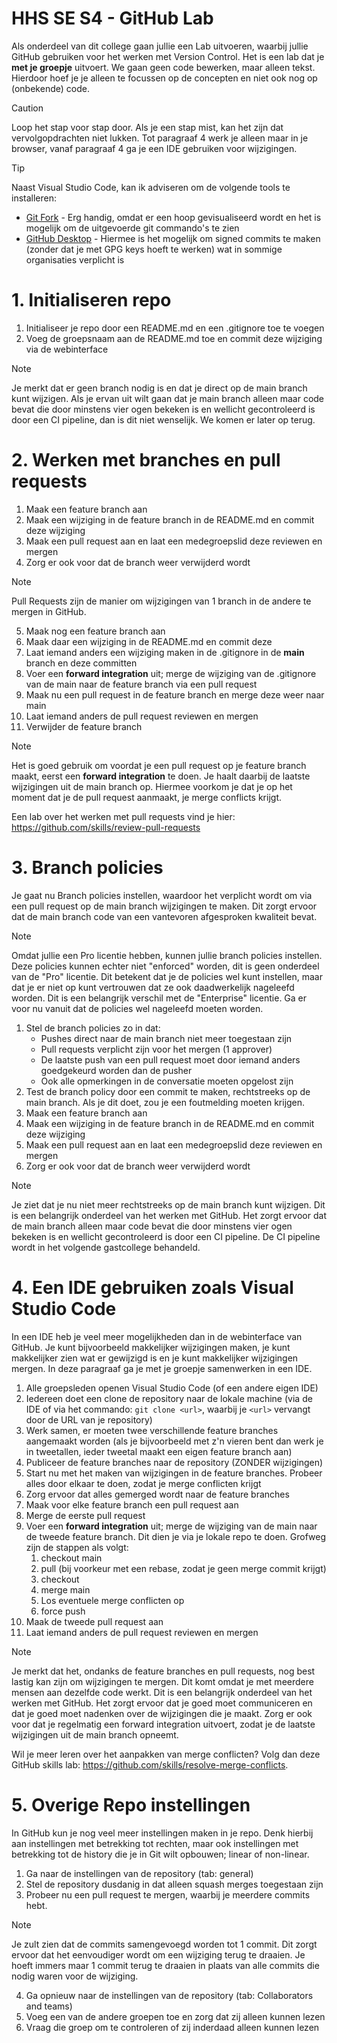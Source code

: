 # HHS SE S4 - GitHub Lab

Als onderdeel van dit college gaan jullie een Lab uitvoeren, waarbij jullie GitHub gebruiken voor het werken met Version Control. Het is een lab dat je **met je groepje** uitvoert. We gaan geen code bewerken, maar alleen tekst. Hierdoor hoef je je alleen te focussen op de concepten en niet ook nog op (onbekende) code.

> [!CAUTION]
> Loop het stap voor stap door. Als je een stap mist, kan het zijn dat vervolgopdrachten niet lukken.
> Tot paragraaf 4 werk je alleen maar in je browser, vanaf paragraaf 4 ga je een IDE gebruiken voor wijzigingen.

> [!TIP]
> Naast Visual Studio Code, kan ik adviseren om de volgende tools te installeren:
> 
> * [Git Fork](https://git-fork.com/) - Erg handig, omdat er een hoop gevisualiseerd wordt en het is mogelijk om de uitgevoerde git commando's te zien
> * [GitHub Desktop](https://desktop.github.com/) - Hiermee is het mogelijk om signed commits te maken (zonder dat je met GPG keys hoeft te werken) wat in sommige organisaties verplicht is

# 1. Initialiseren repo

1. Initialiseer je repo door een README.md en een .gitignore toe te voegen
2. Voeg de groepsnaam aan de README.md toe en commit deze wijziging via de webinterface

> [!NOTE]
> Je merkt dat er geen branch nodig is en dat je direct op de main branch kunt wijzigen. Als je ervan uit wilt gaan dat je main branch alleen maar code bevat die door minstens vier ogen bekeken is en wellicht gecontroleerd is door een CI pipeline, dan is dit niet wenselijk. We komen er later op terug.

# 2. Werken met branches en pull requests

1. Maak een feature branch aan
2. Maak een wijziging in de feature branch in de README.md en commit deze wijziging
3. Maak een pull request aan en laat een medegroepslid deze reviewen en mergen
4. Zorg er ook voor dat de branch weer verwijderd wordt

> [!NOTE]
> Pull Requests zijn de manier om wijzigingen van 1 branch in de andere te mergen in GitHub.

5. Maak nog een feature branch aan
6. Maak daar een wijziging in de README.md en commit deze
7. Laat iemand anders een wijziging maken in de .gitignore in de **main** branch en deze committen
8. Voer een **forward integration** uit; merge de wijziging van de .gitignore van de main naar de feature branch via een pull request
9. Maak nu een pull request in de feature branch en merge deze weer naar main
10. Laat iemand anders de pull request reviewen en mergen
11. Verwijder de feature branch

> [!NOTE]
> Het is goed gebruik om voordat je een pull request op je feature branch maakt, eerst een **forward integration** te doen. Je haalt daarbij de laatste wijzigingen uit de main branch op. Hiermee voorkom je dat je op het moment dat je de pull request aanmaakt, je merge conflicts krijgt.

Een lab over het werken met pull requests vind je hier: https://github.com/skills/review-pull-requests

# 3. Branch policies 

Je gaat nu Branch policies instellen, waardoor het verplicht wordt om via een pull request op de main branch wijzigingen te maken. Dit zorgt ervoor dat de main branch code van een vantevoren afgesproken kwaliteit bevat.

> [!NOTE]
> Omdat jullie een Pro licentie hebben, kunnen jullie branch policies instellen. Deze policies kunnen echter niet "enforced" worden, dit is geen onderdeel van de "Pro" licentie. Dit betekent dat je de policies wel kunt instellen, maar dat je er niet op kunt vertrouwen dat ze ook daadwerkelijk nageleefd worden. Dit is een belangrijk verschil met de "Enterprise" licentie. Ga er voor nu vanuit dat de policies wel nageleefd moeten worden.

1. Stel de branch policies zo in dat:
   * Pushes direct naar de main branch niet meer toegestaan zijn
   * Pull requests verplicht zijn voor het mergen (1 approver)
   * De laatste push van een pull request moet door iemand anders goedgekeurd worden dan de pusher
   * Ook alle opmerkingen in de conversatie moeten opgelost zijn
2. Test de branch policy door een commit te maken, rechtstreeks op de main branch. Als je dit doet, zou je een foutmelding moeten krijgen.
3. Maak een feature branch aan
4. Maak een wijziging in de feature branch in de README.md en commit deze wijziging
5. Maak een pull request aan en laat een medegroepslid deze reviewen en mergen
6. Zorg er ook voor dat de branch weer verwijderd wordt

> [!NOTE]
> Je ziet dat je nu niet meer rechtstreeks op de main branch kunt wijzigen. Dit is een belangrijk onderdeel van het werken met GitHub. Het zorgt ervoor dat de main branch alleen maar code bevat die door minstens vier ogen bekeken is en wellicht gecontroleerd is door een CI pipeline. De CI pipeline wordt in het volgende gastcollege behandeld.

# 4. Een IDE gebruiken zoals Visual Studio Code

In een IDE heb je veel meer mogelijkheden dan in de webinterface van GitHub. Je kunt bijvoorbeeld makkelijker wijzigingen maken, je kunt makkelijker zien wat er gewijzigd is en je kunt makkelijker wijzigingen mergen. In deze paragraaf ga je met je groepje samenwerken in een IDE.

1. Alle groepsleden openen Visual Studio Code (of een andere eigen IDE)
2. Iedereen doet een clone de repository naar de lokale machine (via de IDE of via het commando: `git clone <url>`, waarbij je `<url>` vervangt door de URL van je repository)
3. Werk samen, er moeten twee verschillende feature branches aangemaakt worden (als je bijvoorbeeld met z'n vieren bent dan werk je in tweetallen, ieder tweetal maakt een eigen feature branch aan)
4. Publiceer de feature branches naar de repository (ZONDER wijzigingen)
5. Start nu met het maken van wijzigingen in de feature branches. Probeer alles door elkaar te doen, zodat je merge conflicten krijgt
6. Zorg ervoor dat alles gemerged wordt naar de feature branches
7. Maak voor elke feature branch een pull request aan
8. Merge de eerste pull request
9. Voer een **forward integration** uit; merge de wijziging van de main naar de tweede feature branch. Dit dien je via je lokale repo te doen. Grofweg zijn de stappen als volgt:
   1. checkout main
   1. pull (bij voorkeur met een rebase, zodat je geen merge commit krijgt)
   1. checkout <feature branch>
   1. merge main
   1. Los eventuele merge conflicten op
   1. force push
10. Maak de tweede pull request aan
11. Laat iemand anders de pull request reviewen en mergen

> [!NOTE]
> Je merkt dat het, ondanks de feature branches en pull requests, nog best lastig kan zijn om wijzigingen te mergen. Dit komt omdat je met meerdere mensen aan dezelfde code werkt. Dit is een belangrijk onderdeel van het werken met GitHub. Het zorgt ervoor dat je goed moet communiceren en dat je goed moet nadenken over de wijzigingen die je maakt. Zorg er ook voor dat je regelmatig een forward integration uitvoert, zodat je de laatste wijzigingen uit de main branch opneemt.

Wil je meer leren over het aanpakken van merge conflicten? Volg dan deze GitHub skills lab: https://github.com/skills/resolve-merge-conflicts.

# 5. Overige Repo instellingen

In GitHub kun je nog veel meer instellingen maken in je repo. Denk hierbij aan instellingen met betrekking tot rechten, maar ook instellingen met betrekking tot de history die je in Git wilt opbouwen; linear of non-linear.

1. Ga naar de instellingen van de repository (tab: general)
2. Stel de repository dusdanig in dat alleen squash merges toegestaan zijn
3. Probeer nu een pull request te mergen, waarbij je meerdere commits hebt. 

> [!NOTE]
> Je zult zien dat de commits samengevoegd worden tot 1 commit. Dit zorgt ervoor dat het eenvoudiger wordt om een wijziging terug te draaien. Je hoeft immers maar 1 commit terug te draaien in plaats van alle commits die nodig waren voor de wijziging.

4. Ga opnieuw naar de instellingen van de repository (tab: Collaborators and teams)
5. Voeg een van de andere groepen toe en zorg dat zij alleen kunnen lezen
6. Vraag die groep om te controleren of zij inderdaad alleen kunnen lezen

